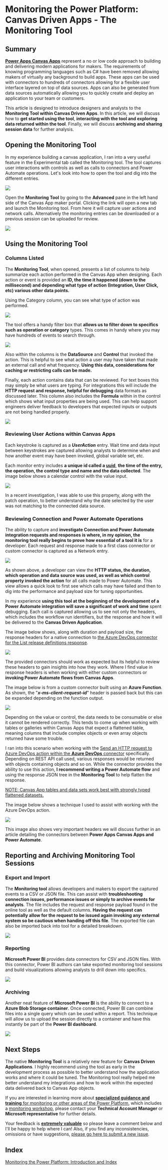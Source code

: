 # Monitoring the Power Platform: Canvas Driven Apps - The Monitoring Tool

## Summary

[**Power Apps Canvas Apps**](https://docs.microsoft.com/en-us/powerapps/maker/canvas-apps/getting-started) represent a no or low code approach to building and delivering modern applications for makers. The requirements of knowing programming languages such as C# have been removed allowing makers of virtually any background to build apps. These apps can be used with connectors to hundreds of connectors allowing for a flexible user interface layered on top of data sources. Apps can also be generated from data sources automatically allowing you to quickly create and deploy an application to your team or customers. 

This article is designed to introduce designers and analysts to the **Monitoring Tool within Canvas Driven Apps**. In this article, we will discuss how to **get started using the tool**, **interacting with the tool and exploring data returned within the tool**. Finally, we will discuss **archiving and sharing session data** for further analysis.

## Opening the Monitoring Tool 

In my experience building a canvas application, I ran into a very useful feature in the Experimental tab called the Monitoring tool. The tool captures user interactions with controls as well as calls to connectors and Power Automate operations. Let's look into how to open the tool and dig into the different entries.

<img src=" https://raw.githubusercontent.com/wiki/aliyoussefi/D365-Monitoring/Artifacts/CanvasApps/CanvasApp-Advanced-Monitoring.JPG" />

Open the **Monitoring Tool** by going to the **Advanced** pane in the left hand side of the Canvas App maker portal. Clicking the link will open a new tab and launch the Monitoring tool. From here it will capture user actions and network calls. Alternatively the monitoring entries can be downloaded or a previous session can be uploaded for review.

<img src="https://raw.githubusercontent.com/aliyoussefi/MonitoringPowerPlatform/master/Artifacts/CanvasApps/MonitoringTool/TurnOnMonitoringTool.gif"  />

## Using the Monitoring Tool

### Columns Listed

The **Monitoring Tool**, when opened, presents a list of columns to help summarize each action performed in the Canvas App when designing. Each action or event is provided an **ID, the time it happened (down to the millisecond) and depending what type of action (Integration, User Click, etc) various other data points.**

Using the Category column, you can see what type of action was performed.

<img src="https://raw.githubusercontent.com/aliyoussefi/MonitoringPowerPlatform/master/Artifacts/CanvasApps/MonitoringTool/MonitoringTool.Columns.JPG"  />

The tool offers a handy filter box that **allows us to filter down to specifics such as operation or category** types. This comes in handy where you may have hundreds of events to search through.

<img src="https://raw.githubusercontent.com/aliyoussefi/MonitoringPowerPlatform/master/Artifacts/CanvasApps/MonitoringTool/FilterNetworkCallsInMonitoringTool.gif"  />

Also within the columns is the **DataSource** and **Control** that invoked the action. This is helpful to see what action a user may have taken that made an external call and what frequency. **Using this data, considerations for caching or restricting calls can be made.**

Finally, each action contains data that can be reviewed. For text boxes this may simply be what users are typing. For integrations this will include the **HTTP request and response, helpful for debugging** data formats as discussed later. This column also includes the **Formula** within in the control which shows what input properties are being used. This can help support engineers deliver feedback to developers that expected inputs or outputs are not being handled properly.

<img src="https://raw.githubusercontent.com/aliyoussefi/MonitoringPowerPlatform/master/Artifacts/CanvasApps/MonitoringTool/MonitoringTool.Formula.Example.JPG"  />

### Reviewing User Actions within Canvas Apps

Each keystroke is captured as a ***UserAction*** entry. Wait time and data input between keystrokes are captured allowing analysts to determine when and how another event may have been invoked, global variable set, etc.  

Each monitor entry includes **a unique id called a <u>uuid</u>**, **the time of the entry, the operation, the control type and name and the data collected**. The image below shows a calendar control with the value input.

<img src="https://raw.githubusercontent.com/aliyoussefi/MonitoringPowerPlatform/master/Artifacts/CanvasApps/MonitoringTool/MonitoringTool.Calendar.SetProperty.Example.JPG"  />

In a recent investigation, I was able to use this property, along with the patch operation, to better understand why the date selected by the user was not matching to the connected data source.

### Reviewing Connection and Power Automate Operations

The ability to capture and **investigate Connection and Power Automate integration requests and responses is where, in my opinion, the monitoring tool really begins to prove how essential of a tool it is** for a developer. Each request and response made to a first class connector or custom connector is captured as a Network entry.

![](https://raw.githubusercontent.com/wiki/aliyoussefi/D365-Monitoring/Artifacts/CanvasApps/CanvasApp-Monitor-Network-Entries.JPG)

As shown above, a developer can view the **HTTP status, the duration, which operation and data source was used, as well as which control property invoked the action** for all calls made to Power Automate. This view allows a quick look to first see which calls may have failed and then to dig into the performance and payload size for tuning opportunities. 

In my experience **using this tool at the beginning of the development of a Power Automate integration will save a significant of work and time** spent debugging. Each call is captured allowing us to see not only the headers, which includes the workflow run identifiers, but the response and how it will be delivered to the **Canvas Driven Application**. 

The image below shows, along with duration and payload size, the response headers for a native connection to [the Azure DevOps connector for the List release definitions response](https://docs.microsoft.com/en-us/connectors/visualstudioteamservices/#list-release-definitions).

<img src="https://raw.githubusercontent.com/aliyoussefi/MonitoringPowerPlatform/master/Artifacts/CanvasApps/CanvasApp-Monitor-Network-ListReleaseDefinitions-Response-Headers.JPG"  />

The provided connectors should work as expected but its helpful to review these headers to gain insights into how they work. Where I find value in response headers is when working with either custom connectors or **invoking Power Automate flows from Canvas Apps**.

The image below is from a custom connector built using an **Azure Function**. As shown, the "***x-ms-client-request-id***" header is passed back but this can be expanded depending on the function output.

<img src="https://raw.githubusercontent.com/aliyoussefi/MonitoringPowerPlatform/master/Artifacts/CanvasApps/MonitoringTool/MonitoringTool.AzureFunction.Example.JPG"  />

Depending on the value or control, the data needs to be consumable or else it cannot be rendered correctly. This tends to come up when working with tables or galleries within Canvas Apps that expect a flattened table, meaning columns that include complex objects or even array objects returned have some trouble.

I ran into this scenario when working with the [Send an HTTP request to Azure DevOps action within the **Azure DevOps** connector](https://docs.microsoft.com/en-us/connectors/visualstudioteamservices/#send-an-http-request-to-azure-devops) specifically. Depending on REST API call used, various responses would be returned with objects containing objects and so on. While the connector provides the ability to use this action, **I recommend writing a Power Automate flow** and using the response JSON tree in the **Monitoring Tool** to help flatten the response. 

<u>NOTE: Canvas App tables and data sets work best with strongly typed flattened datasets.</u>

The image below shows a technique I used to assist with working with the Azure DevOps action.

<img src="https://raw.githubusercontent.com/aliyoussefi/MonitoringPowerPlatform/master/Artifacts/CanvasApps/CanvasApp-Monitor-Network-GetBuilds-Response-Headers-PowerAutomate-Custom.JPG"  />

This image also shows very important headers we will discuss further in an article detailing the connectors between **Power Apps Canvas Apps and Power Automate**.

## Reporting and Archiving Monitoring Tool Sessions

### Export and Import

The **Monitoring tool** allows developers and makers to export the captured events to a CSV or JSON file. This can assist with **troubleshooting connection issues, performance issues or simply to archive events for analysts**. The file includes the request and response payload found in the online tool as well as the default columns. **Having the request can potentially allow for the request to be issued again invoking any external system so be cautious when handing off this file**. The exported file can also be imported back into tool for a detailed breakdown.

![](https://raw.githubusercontent.com/wiki/aliyoussefi/D365-Monitoring/Artifacts/CanvasApps/CanvasApp-Monitor-Export-CSV.JPG)

### Reporting

**Microsoft Power BI** provides data connectors for CSV and JSON files. With this connector, Power BI authors can take exported monitoring tool sessions and build visualizations allowing analysts to drill down into specifics.

<img src="https://raw.githubusercontent.com/aliyoussefi/MonitoringPowerPlatform/master/Artifacts/CanvasApps/MonitoringTool/MonitoringTool.PowerBI.Service.Example.JPG"  />

### Archiving

Another neat feature of **Microsoft Power BI** is the ability to connect to a **Azure Blob Storage container**. Once connected, Power BI can combine files into a single query which can be used within a report. This technique will allow us to upload the session directly to a container and have this instantly be part of the **Power BI dashboard**.

<img src="https://raw.githubusercontent.com/aliyoussefi/MonitoringPowerPlatform/master/Artifacts/CanvasApps/MonitoringTool/UploadMonitoringSessionToAzureAndPowerBi.gif"  />

## Next Steps

The native **Monitoring Tool** is a relatively new feature for **Canvas Driven Applications**. I highly recommend using the tool as early in the development process as possible to better understand how the application works and where it could be tuned. The Monitoring tool really helped me better understand my integrations and how to work within the expected data delivered back to Canvas App objects.

If you are interested in learning more about [**specialized guidance and training** for monitoring or other areas of the Power Platform](https://community.dynamics.com/crm/b/crminthefield/posts/pfe-dynamics-365-service-offerings), which includes a [monitoring workshop](https://community.dynamics.com/cfs-file/__key/communityserver-blogs-components-weblogfiles/00-00-00-17-38/WorkshopPLUS-_2D00_-Dynamics-365-Customer-Engagement-Monitoring-with-Application-lnsights-1-Day-with-Lab_2D00_FA5D599F_2D00_20E4_2D00_4087_2D00_A713_2D00_39FBD14DF7E5.pdf), please contact your **Technical Account Manager** or **Microsoft representative** for further details. 

Your feedback is **<u>extremely valuable</u>** so please leave a comment below and I'll be happy to help where I can! Also, if you find any inconsistencies, omissions or have suggestions, [please go here to submit a new issue](https://github.com/aliyoussefi/MonitoringPowerPlatform/issues).

## Index

[Monitoring the Power Platform: Introduction and Index](https://community.dynamics.com/crm/b/crminthefield/posts/monitoring-the-power-platform-introduction)





